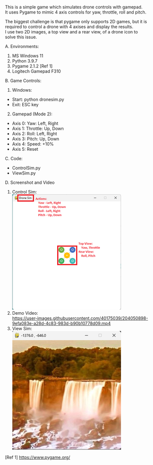 This is a simple game which simulates drone controls with gamepad.  
It uses Pygame to mimic 4 axis controls for yaw, throttle, roll and pitch.  

The biggest challenge is that pygame only supports 2D games, but it is  
required to control a drone with 4 axises and display the results.  
I use two 2D images, a top view and a rear view, of a drone icon to  
solve this issue.   

A. Environments:  
1. MS Windows 11  
2. Python 3.9.7  
3. Pygame 2.1.2 [Ref 1]  
4. Logitech Gamepad F310  

B. Game Controls:

1. Windows:
- Start: python dronesim.py
- Exit: ESC key

2. Gamepad (Mode 2):  
- Axis 0: Yaw: Left, Right  
- Axis 1: Throttle: Up, Down  
- Axis 2: Roll: Left, Right  
- Axis 3: Pitch: Up, Down  
- Axis 4: Speed: +10%  
- Axis 5: Reset

C. Code:  
- ControlSim.py  
- ViewSim.py  

D. Screenshot and Video  
1. Control Sim:  
![ControlSim](demo.png)  
2. Demo Video:  
https://user-images.githubusercontent.com/40175039/204050898-9efa083e-a28d-4c83-983d-b90b10778d09.mp4  
3. View Sim:  
![ViewSim](viewsim.png)  

[Ref 1] https://www.pygame.org/    

